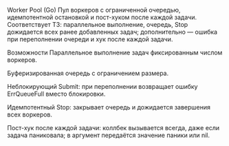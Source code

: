 Worker Pool (Go)
Пул воркеров с ограниченной очередью, идемпотентной остановкой и пост-хуком после каждой задачи. Соответствует ТЗ: параллельное выполнение, очередь, Stop дожидается всех ранее добавленных задач; дополнительно — ошибка при переполнении очереди и хук после каждой задачи.

Возможности
Параллельное выполнение задач фиксированным числом воркеров.

Буферизированная очередь с ограничением размера.

Неблокирующий Submit: при переполнении возвращает ошибку ErrQueueFull вместо блокировки.

Идемпотентный Stop: закрывает очередь и дожидается завершения всех воркеров.

Пост-хук после каждой задачи: коллбек вызывается всегда, даже если задача паниковала; в аргумент передаётся значение паники или nil.
